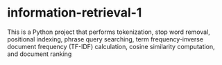 # information-retrieval-1
This is a Python project that performs tokenization, stop word removal, positional indexing, phrase query searching, term frequency-inverse document frequency (TF-IDF) calculation, cosine similarity computation, and document ranking
